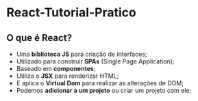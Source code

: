 # React-Tutorial-Pratico
## O que é React?
- Uma **biblioteca JS** para criação de interfaces;
- Utilizado para construir **SPAs** (Single Page Application);
- Baseado em **componentes**;
- Utiliza o **JSX** para renderizar HTML;
- E aplica o **Virtual Dom** para realizar as alterações de DOM;
- Podemos **adicionar a um projeto** ou criar um projeto com ele;